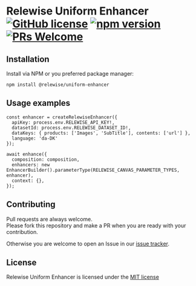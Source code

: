 # Relewise Uniform Enhancer [![GitHub license](https://img.shields.io/badge/license-MIT-blue.svg)](./LICENSE) [![npm version](https://badge.fury.io/js/@relewise%2Funiform-enhancer.svg)](https://badge.fury.io/js/@relewise%2Funiform-enhancer) [![PRs Welcome](https://img.shields.io/badge/PRs-welcome-brightgreen.svg)](https://github.com/Relewise/relewise-integrations-uniform-enhancer/pulls)

## Installation 

Install via NPM or you preferred package manager: 

```
npm install @relewise/uniform-enhancer
```

## Usage examples

```
const enhancer = createRelewiseEnhancer({
  apiKey: process.env.RELEWISE_API_KEY!,
  datasetId: process.env.RELEWISE_DATASET_ID!,
  dataKeys: { products: ['Images', 'SubTitle'], contents: ['url'] },
  language: 'da-DK'
});
  
await enhance({
  composition: composition,
  enhancers: new EnhancerBuilder().parameterType(RELEWISE_CANVAS_PARAMETER_TYPES, enhancer),
  context: {},
});
```

## Contributing

Pull requests are always welcome.  
Please fork this repository and make a PR when you are ready with your contribution.  

Otherwise you are welcome to open an Issue in our [issue tracker](https://github.com/Relewise/relewise-integrations-uniform-enhancer/issues).

## License

Relewise Uniform Enhancer is licensed under the [MIT license](./LICENSE)
